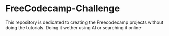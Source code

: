 # FreeCodecamp-Challenge
This repository is dedicated to creating the Freecodecamp projects without doing the tutorials. Doing it wether using AI or searching it online
